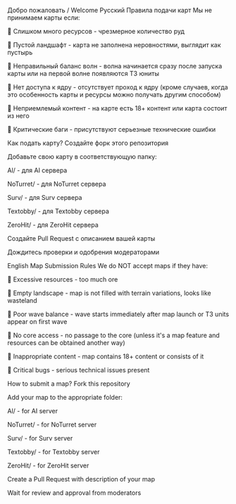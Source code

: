 Добро пожаловать / Welcome
Русский
Правила подачи карт
Мы не принимаем карты если:

🚫 Слишком много ресурсов - чрезмерное количество руд

🚫 Пустой ландшафт - карта не заполнена неровностями, выглядит как пустырь

🚫 Неправильный баланс волн - волна начинается сразу после запуска карты или на первой волне появляются Т3 юниты

🚫 Нет доступа к ядру - отсутствует проход к ядру (кроме случаев, когда это особенность карты и ресурсы можно получать другим способом)

🚫 Неприемлемый контент - на карте есть 18+ контент или карта состоит из него

🚫 Критические баги - присутствуют серьезные технические ошибки

Как подать карту?
Создайте форк этого репозитория

Добавьте свою карту в соответствующую папку:

Al/ - для AI сервера

NoTurret/ - для NoTurret сервера

Surv/ - для Surv сервера

Textobby/ - для Textobby сервера

ZeroHit/ - для ZeroHit сервера

Создайте Pull Request с описанием вашей карты

Дождитесь проверки и одобрения модераторами

English
Map Submission Rules
We do NOT accept maps if they have:

🚫 Excessive resources - too much ore

🚫 Empty landscape - map is not filled with terrain variations, looks like wasteland

🚫 Poor wave balance - wave starts immediately after map launch or T3 units appear on first wave

🚫 No core access - no passage to the core (unless it's a map feature and resources can be obtained another way)

🚫 Inappropriate content - map contains 18+ content or consists of it

🚫 Critical bugs - serious technical issues present

How to submit a map?
Fork this repository

Add your map to the appropriate folder:

Al/ - for AI server

NoTurret/ - for NoTurret server

Surv/ - for Surv server

Textobby/ - for Textobby server

ZeroHit/ - for ZeroHit server

Create a Pull Request with description of your map

Wait for review and approval from moderators
